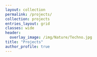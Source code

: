 ```yaml
---
layout: collection
permalink: /projects/
collection: projects
entries_layout: grid
classes: wide
header:
  overlay_image: /img/Nature/Techno.jpg
title: "Projects"
author_profile: true
---
```

